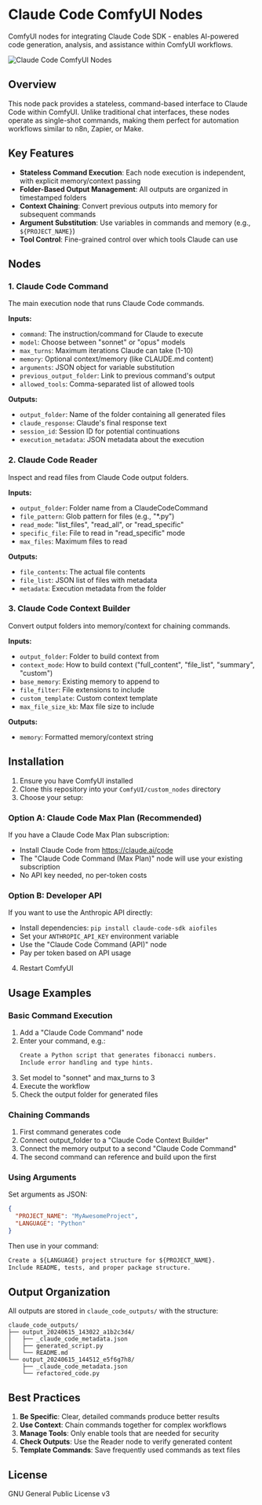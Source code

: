 # Claude Code ComfyUI Nodes

ComfyUI nodes for integrating Claude Code SDK - enables AI-powered code generation, analysis, and assistance within ComfyUI workflows.

![Claude Code ComfyUI Nodes](https://github.com/user-attachments/assets/a62f5c4a-29f8-47e2-be2f-38868aaa7689)

## Overview

This node pack provides a stateless, command-based interface to Claude Code within ComfyUI. Unlike traditional chat interfaces, these nodes operate as single-shot commands, making them perfect for automation workflows similar to n8n, Zapier, or Make.

## Key Features

- **Stateless Command Execution**: Each node execution is independent, with explicit memory/context passing
- **Folder-Based Output Management**: All outputs are organized in timestamped folders
- **Context Chaining**: Convert previous outputs into memory for subsequent commands
- **Argument Substitution**: Use variables in commands and memory (e.g., `${PROJECT_NAME}`)
- **Tool Control**: Fine-grained control over which tools Claude can use

## Nodes

### 1. Claude Code Command

The main execution node that runs Claude Code commands.

**Inputs:**
- `command`: The instruction/command for Claude to execute
- `model`: Choose between "sonnet" or "opus" models
- `max_turns`: Maximum iterations Claude can take (1-10)
- `memory`: Optional context/memory (like CLAUDE.md content)
- `arguments`: JSON object for variable substitution
- `previous_output_folder`: Link to previous command's output
- `allowed_tools`: Comma-separated list of allowed tools

**Outputs:**
- `output_folder`: Name of the folder containing all generated files
- `claude_response`: Claude's final response text
- `session_id`: Session ID for potential continuations
- `execution_metadata`: JSON metadata about the execution

### 2. Claude Code Reader

Inspect and read files from Claude Code output folders.

**Inputs:**
- `output_folder`: Folder name from a ClaudeCodeCommand
- `file_pattern`: Glob pattern for files (e.g., "*.py")
- `read_mode`: "list_files", "read_all", or "read_specific"
- `specific_file`: File to read in "read_specific" mode
- `max_files`: Maximum files to read

**Outputs:**
- `file_contents`: The actual file contents
- `file_list`: JSON list of files with metadata
- `metadata`: Execution metadata from the folder

### 3. Claude Code Context Builder

Convert output folders into memory/context for chaining commands.

**Inputs:**
- `output_folder`: Folder to build context from
- `context_mode`: How to build context ("full_content", "file_list", "summary", "custom")
- `base_memory`: Existing memory to append to
- `file_filter`: File extensions to include
- `custom_template`: Custom context template
- `max_file_size_kb`: Max file size to include

**Outputs:**
- `memory`: Formatted memory/context string

## Installation

1. Ensure you have ComfyUI installed
2. Clone this repository into your `ComfyUI/custom_nodes` directory
3. Choose your setup:

### Option A: Claude Code Max Plan (Recommended)
If you have a Claude Code Max Plan subscription:
- Install Claude Code from https://claude.ai/code
- The "Claude Code Command (Max Plan)" node will use your existing subscription
- No API key needed, no per-token costs

### Option B: Developer API
If you want to use the Anthropic API directly:
- Install dependencies: `pip install claude-code-sdk aiofiles`
- Set your `ANTHROPIC_API_KEY` environment variable
- Use the "Claude Code Command (API)" node
- Pay per token based on API usage

4. Restart ComfyUI

## Usage Examples

### Basic Command Execution

1. Add a "Claude Code Command" node
2. Enter your command, e.g.:
   ```markdown
   Create a Python script that generates fibonacci numbers.
   Include error handling and type hints.
   ```
3. Set model to "sonnet" and max_turns to 3
4. Execute the workflow
5. Check the output folder for generated files

### Chaining Commands

1. First command generates code
2. Connect output_folder to a "Claude Code Context Builder"
3. Connect the memory output to a second "Claude Code Command"
4. The second command can reference and build upon the first

### Using Arguments

Set arguments as JSON:
```json
{
  "PROJECT_NAME": "MyAwesomeProject",
  "LANGUAGE": "Python"
}
```

Then use in your command:
```markdown
Create a ${LANGUAGE} project structure for ${PROJECT_NAME}.
Include README, tests, and proper package structure.
```

## Output Organization

All outputs are stored in `claude_code_outputs/` with the structure:
```
claude_code_outputs/
├── output_20240615_143022_a1b2c3d4/
│   ├── _claude_code_metadata.json
│   ├── generated_script.py
│   └── README.md
└── output_20240615_144512_e5f6g7h8/
    ├── _claude_code_metadata.json
    └── refactored_code.py
```

## Best Practices

1. **Be Specific**: Clear, detailed commands produce better results
2. **Use Context**: Chain commands together for complex workflows
3. **Manage Tools**: Only enable tools that are needed for security
4. **Check Outputs**: Use the Reader node to verify generated content
5. **Template Commands**: Save frequently used commands as text files

## License

GNU General Public License v3